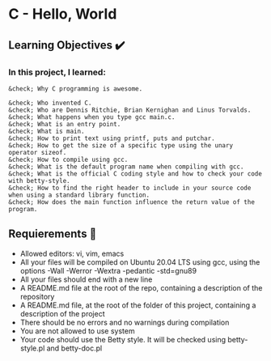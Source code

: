 # C - Hello, World

## Learning Objectives :heavy_check_mark:

### In this project, I learned:

    &check; Why C programming is awesome.

    &check; Who invented C.
    &check; Who are Dennis Ritchie, Brian Kernighan and Linus Torvalds.
    &check; What happens when you type gcc main.c.
    &check; What is an entry point.
    &check; What is main.
    &check; How to print text using printf, puts and putchar.
    &check; How to get the size of a specific type using the unary operator sizeof.
    &check; How to compile using gcc.
    &check; What is the default program name when compiling with gcc.
    &check; What is the official C coding style and how to check your code with betty-style.
    &check; How to find the right header to include in your source code when using a standard library function.
    &check; How does the main function influence the return value of the program.

## Requierements :page_with_curl:

- Allowed editors: vi, vim, emacs
- All your files will be compiled on Ubuntu 20.04 LTS using gcc, using the options -Wall -Werror -Wextra -pedantic -std=gnu89
- All your files should end with a new line
- A README.md file at the root of the repo, containing a description of the repository
- A README.md file, at the root of the folder of this project, containing a description of the project
- There should be no errors and no warnings during compilation
- You are not allowed to use system
- Your code should use the Betty style. It will be checked using betty-style.pl and betty-doc.pl
